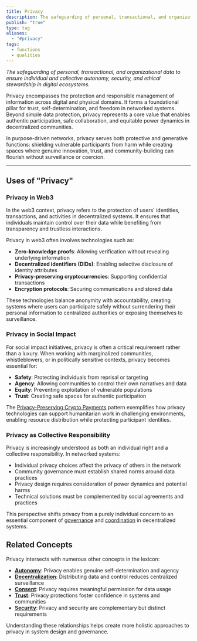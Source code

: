 ```yaml
---
title: Privacy
description: The safeguarding of personal, transactional, and organizational data to ensure autonomy, security, and ethical stewardship in digital ecosystems.
publish: "true"
type: tag
aliases:
  - "#privacy"
tags:
  - functions
  - qualities
---
```


*The safeguarding of personal, transactional, and organizational data to ensure individual and collective autonomy, security, and ethical stewardship in digital ecosystems.*

Privacy encompasses the protection and responsible management of information across digital and physical domains. It forms a foundational pillar for trust, self-determination, and freedom in networked systems. Beyond simple data protection, privacy represents a core value that enables authentic participation, safe collaboration, and equitable power dynamics in decentralized communities.

In purpose-driven networks, privacy serves both protective and generative functions: shielding vulnerable participants from harm while creating spaces where genuine innovation, trust, and community-building can flourish without surveillance or coercion.

---

## Uses of "Privacy"

### Privacy in Web3

In the web3 context, privacy refers to the protection of users' identities, transactions, and activities in decentralized systems. It ensures that individuals maintain control over their data while benefiting from transparency and trustless interactions.

Privacy in web3 often involves technologies such as:
- **Zero-knowledge proofs**: Allowing verification without revealing underlying information
- **Decentralized identifiers (DIDs)**: Enabling selective disclosure of identity attributes
- **Privacy-preserving cryptocurrencies**: Supporting confidential transactions
- **Encryption protocols**: Securing communications and stored data

These technologies balance anonymity with accountability, creating systems where users can participate safely without surrendering their personal information to centralized authorities or exposing themselves to surveillance.

### Privacy in Social Impact

For social impact initiatives, privacy is often a critical requirement rather than a luxury. When working with marginalized communities, whistleblowers, or in politically sensitive contexts, privacy becomes essential for:

- **Safety**: Protecting individuals from reprisal or targeting
- **Agency**: Allowing communities to control their own narratives and data
- **Equity**: Preventing exploitation of vulnerable populations
- **Trust**: Creating safe spaces for authentic participation

The [Privacy-Preserving Crypto Payments](notes/rpp/working-docs/privacy-payments.md) pattern exemplifies how privacy technologies can support humanitarian work in challenging environments, enabling resource distribution while protecting participant identities.

### Privacy as Collective Responsibility

Privacy is increasingly understood as both an individual right and a collective responsibility. In networked systems:

- Individual privacy choices affect the privacy of others in the network
- Community governance must establish shared norms around data practices
- Privacy design requires consideration of power dynamics and potential harms
- Technical solutions must be complemented by social agreements and practices

This perspective shifts privacy from a purely individual concern to an essential component of [governance](tags/governance.md) and [coordination](notes/dao-primitives/framework/group-scale/coordination.md) in decentralized systems.

## Related Concepts

Privacy intersects with numerous other concepts in the lexicon:

- **[Autonomy](tags/autonomy.md)**: Privacy enables genuine self-determination and agency
- **[Decentralization](tags/decentralization.md)**: Distributing data and control reduces centralized surveillance
- **[Consent](tags/consent.md)**: Privacy requires meaningful permission for data usage
- **[Trust](tags/trust.md)**: Privacy protections foster confidence in systems and communities
- **[Security](tags/security.md)**: Privacy and security are complementary but distinct requirements

Understanding these relationships helps create more holistic approaches to privacy in system design and governance.